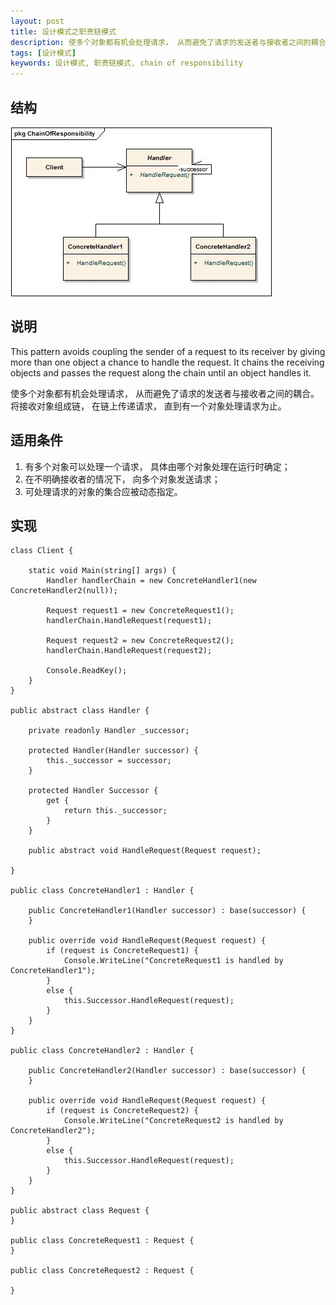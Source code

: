 ```yaml
---
layout: post
title: 设计模式之职责链模式
description: 使多个对象都有机会处理请求， 从而避免了请求的发送者与接收者之间的耦合。 将接收对象组成链， 在链上传递请求， 知道有一个对象处理请求为止。
tags: [设计模式]
keywords: 设计模式, 职责链模式, chain of responsibility
---
```


## 结构

![职责链模式](/assets/post-images/chain-of-responsibility.jpg)

## 说明

This pattern avoids coupling the sender of a request to its receiver by giving more than one object a chance to handle the request. It chains the receiving objects and passes the request along the chain until an object handles it.

使多个对象都有机会处理请求， 从而避免了请求的发送者与接收者之间的耦合。 将接收对象组成链， 在链上传递请求， 直到有一个对象处理请求为止。

## 适用条件

1. 有多个对象可以处理一个请求， 具体由哪个对象处理在运行时确定；  
2. 在不明确接收者的情况下， 向多个对象发送请求；  
3. 可处理请求的对象的集合应被动态指定。  

## 实现

    class Client {
            
        static void Main(string[] args) {
            Handler handlerChain = new ConcreteHandler1(new ConcreteHandler2(null));
    
            Request request1 = new ConcreteRequest1();
            handlerChain.HandleRequest(request1);
    
            Request request2 = new ConcreteRequest2();
            handlerChain.HandleRequest(request2);
    
            Console.ReadKey();
        }
    }
    
    public abstract class Handler {
    
        private readonly Handler _successor;
    
        protected Handler(Handler successor) {
            this._successor = successor;
        }
    
        protected Handler Successor {
            get {
                return this._successor;
            }
        }
    
        public abstract void HandleRequest(Request request);
    
    }
    
    public class ConcreteHandler1 : Handler {
            
        public ConcreteHandler1(Handler successor) : base(successor) {
        }
    
        public override void HandleRequest(Request request) {
            if (request is ConcreteRequest1) {
                Console.WriteLine("ConcreteRequest1 is handled by ConcreteHandler1");
            }
            else {
                this.Successor.HandleRequest(request);
            }
        }
    }
    
    public class ConcreteHandler2 : Handler {
    
        public ConcreteHandler2(Handler successor) : base(successor) {
        }
    
        public override void HandleRequest(Request request) {
            if (request is ConcreteRequest2) {
                Console.WriteLine("ConcreteRequest2 is handled by ConcreteHandler2");
            }
            else {
                this.Successor.HandleRequest(request);
            }
        }
    }
    
    public abstract class Request {
    }
    
    public class ConcreteRequest1 : Request {
    }
    
    public class ConcreteRequest2 : Request {
    
    }
